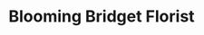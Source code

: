 ---
title: "Blooming Bridget Florist"
url: /newcastle-west/blooming-bridget-florist/
shop: Blumen
---